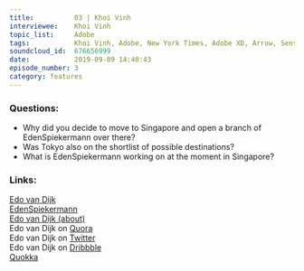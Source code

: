 ```yaml
--- 
title:          03 | Khoi Vinh
interviewee:    Khoi Vinh
topic_list:     Adobe
tags:           Khoi Vinh, Adobe, New York Times, Adobe XD, Arrow, Sensei, AR, VR, AI, Voice First
soundcloud_id:  676656999
date:           2019-09-09 14:40:43
episode_number: 3
category: features
---
```


### Questions:
- Why did you decide to move to Singapore and open a branch of EdenSpiekermann over there?
- Was Tokyo also on the shortlist of possible destinations?
- What is EdenSpiekermann working on at the moment in Singapore?

### Links:

[Edo van Dijk](https://www.edenspiekermann.com/people/edo-van-dijk/)<br>
[EdenSpiekermann](https://www.edenspiekermann.com/)<br>
[Edo van Dijk (about)](https://about.me/edoch)<br>
Edo van Dijk on [Quora](https://www.quora.com/profile/Edo-van-Dijk)<br>
Edo van Dijk on [Twitter](https://twitter.com/edoch?lang=de)<br>
Edo van Dijk on [Dribbble](https://dribbble.com/edoch)<br>
[Quokka](https://dribbble.com/shots/2731391-Quokka-Logo)<br>
